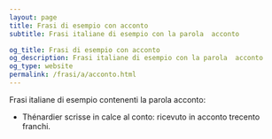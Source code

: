 ```yaml
---
layout: page
title: Frasi di esempio con acconto 
subtitle: Frasi italiane di esempio con la parola  acconto

og_title: Frasi di esempio con acconto 
og_description: Frasi italiane di esempio con la parola  acconto
og_type: website
permalink: /frasi/a/acconto.html
---
```


Frasi italiane di esempio contenenti la parola acconto:


- Thénardier scrisse in calce al conto: ricevuto in acconto trecento franchi.
